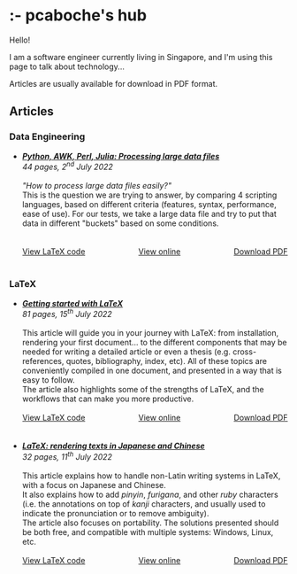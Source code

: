 <style>
my-cont { 
    display: flex; 
    justify-content:space-between; 
    witdh:100%" 
}
</style>


# :- pcaboche's hub

Hello!

I am a software engineer currently living in Singapore, and I'm using this page to talk about technology...

Articles are usually available for download in PDF format.


## Articles

### Data Engineering

<ul>
    <li>
    <a id="python-awk-perl-julia" href="https://github.com/pcaboche/article/blob/main/en/data-engineering/python-awk-perl-julia/python-awk-perl-julia.pdf"><b><i>Python, AWK, Perl, Julia: Processing large data files</i></b></a><br>
    <i>44 pages, 2<sup>nd</sup> July 2022</i><br>
    <br>
    <i>"How to process large data files easily?"</i><br>
    This is the question we are trying to answer, by comparing 4 scripting languages, based on different criteria (features, syntax, performance, ease of use).
    For our tests, we take a large data file and try to put that data in different "buckets" based on some conditions.<br>
    <br>
    <br>
    <my-cont>
    <span>
    <a href='https://github.com/pcaboche/article/tree/main/en/data-engineering/python-awk-perl-julia'>View LaTeX code</a>
    </span>
    <span>
    <a href='https://github.com/pcaboche/article/blob/main/en/data-engineering/python-awk-perl-julia/python-awk-perl-julia.pdf'>View online</a>
    </span>
    <span>
    <a href='https://github.com/pcaboche/article/raw/main/en/data-engineering/python-awk-perl-julia/python-awk-perl-julia.pdf'>Download PDF</a>
    </span>
    </my-cont><br>
    </li>
</ul>


### LaTeX

<ul>
    <li>
    <a id="getting-started-with-latex" href="https://github.com/pcaboche/article/blob/main/en/latex/getting-started-with-latex/getting-started-with-latex.pdf"><b><i>Getting started with LaTeX</i></b></a><br>
    <i>81 pages, 15<sup>th</sup> July 2022</i><br>
    <br>
    This article will guide you in your journey with LaTeX: from installation, rendering your first document... to the different components that may be needed for writing a detailed article or even a thesis (e.g. cross-references, quotes, bibliography, index, etc).
    All of these topics are conveniently compiled in one document, and presented in a way that is easy to follow. <br>
    The article also highlights some of the strengths of LaTeX, and the workflows that can make you more productive.<br>
    <br>
    <my-cont>
    <span>
    <a href='https://github.com/pcaboche/article/tree/main/en/latex/getting-started-with-latex'>View LaTeX code</a>
    </span>
    <span>
    <a href='https://github.com/pcaboche/article/blob/main/en/latex/getting-started-with-latex/getting-started-with-latex.pdf'>View online</a>
    </span>
    <span>
    <a href='https://github.com/pcaboche/article/raw/main/en/latex/getting-started-with-latex/getting-started-with-latex.pdf'>Download PDF</a>
    </span>
    </my-cont><br><br>
    </li>
    <li>
    <a id="latex-cjk-ruby" href="https://github.com/pcaboche/article/blob/main/en/latex/CJK-pinyin-furigana/latex-CJK-pinyin-furigana.pdf"><b><i>LaTeX: rendering texts in Japanese and Chinese</i></b></a><br>
    <i>32 pages, 11<sup>th</sup> July 2022</i><br>
    <br>
    This article explains how to handle non-Latin writing systems in LaTeX, with a focus on Japanese and Chinese.<br>
    It also explains how to add <i>pinyin</i>, <i>furigana</i>, and other <i>ruby</i> characters (i.e. the annotations on top of <i>kanji</i> characters, and usually used to indicate the pronunciation or to remove ambiguity). <br>
    The article also focuses on portability. The solutions presented should be both free, and compatible with multiple systems: Windows, Linux, etc.
    <br><br>
    <my-cont>
    <span>
    <a href='https://github.com/pcaboche/article/tree/main/en/latex/CJK-pinyin-furigana'>View LaTeX code</a>
    </span>
    <span>
    <a href='https://github.com/pcaboche/article/blob/main/en/latex/CJK-pinyin-furigana/latex-CJK-pinyin-furigana.pdf'>View online</a>
    </span>
    <span>
    <a href='https://github.com/pcaboche/article/raw/main/en/latex/CJK-pinyin-furigana/latex-CJK-pinyin-furigana.pdf'>Download PDF</a>
    </span>
    </my-cont><br>
    </li>    
</ul>


